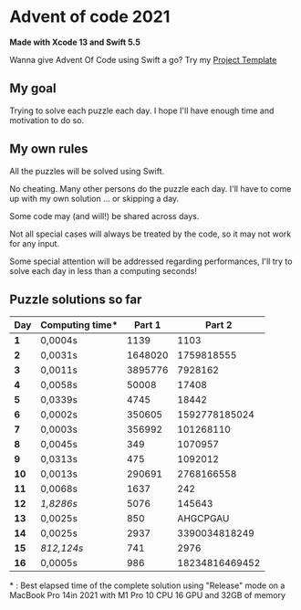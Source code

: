 # Advent of code 2021
**Made with Xcode 13 and Swift 5.5**

Wanna give Advent Of Code using Swift a go? Try my [Project Template](https://github.com/Dean151/Advent-of-code-Swift-Starter)

## My goal
Trying to solve each puzzle each day.
I hope I'll have enough time and motivation to do so.

## My own rules

All the puzzles will be solved using Swift.

No cheating. Many other persons do the puzzle each day.
I'll have to come up with my own solution ... or skipping a day.

Some code may (and will!) be shared across days.

Not all special cases will always be treated by the code, so it may not work for any input.

Some special attention will be addressed regarding performances, I'll try to solve each day in less than a computing seconds!

## Puzzle solutions so far

| Day    | Computing time\* | Part 1     | Part 2        |
|--------|------------------|------------|---------------|
| **1**  | 0,0004s          | 1139       | 1103          |
| **2**  | 0,0031s          | 1648020    | 1759818555    |
| **3**  | 0,0011s          | 3895776    | 7928162       |
| **4**  | 0,0058s          | 50008      | 17408         |
| **5**  | 0,0339s          | 4745       | 18442         |
| **6**  | 0,0002s          | 350605     | 1592778185024 |
| **7**  | 0,0003s          | 356992     | 101268110     |
| **8**  | 0,0045s          | 349        | 1070957       |
| **9**  | 0,0313s          | 475        | 1092012       |
| **10** | 0,0013s          | 290691     | 2768166558    |
| **11** | 0,0068s          | 1637       | 242           |
| **12** | *1,8286s*        | 5076       | 145643        |
| **13** | 0,0025s          | 850        | AHGCPGAU      |
| **14** | 0,0025s          | 2937       | 3390034818249 |
| **15** | *812,124s*       | 741        | 2976          |
| **16** | 0,0005s          | 986        | 18234816469452|

\* : Best elapsed time of the complete solution using "Release" mode on a MacBook Pro 14in 2021 with M1 Pro 10 CPU 16 GPU and 32GB of memory

